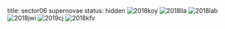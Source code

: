 title: sector06 supernovae
status: hidden
![2018koy]({filename}../../images/sector06/lc_2018koy_cleaned.png)
![2018lla]({filename}../../images/sector06/lc_2018lla_cleaned.png)
![2018lab]({filename}../../images/sector06/lc_2018lab_cleaned.png)
![2018jwi]({filename}../../images/sector06/lc_2018jwi_cleaned.png)
![2019cj]({filename}../../images/sector06/lc_2019cj_cleaned.png)
![2018kfv]({filename}../../images/sector06/lc_2018kfv_cleaned.png)
